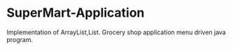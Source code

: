 # SuperMart-Application
Implementation of ArrayList,List. Grocery shop application menu driven java program.
